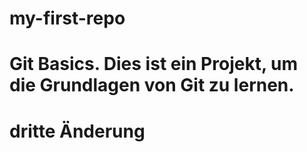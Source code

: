 # my-first-repo
# Git Basics. Dies ist ein Projekt, um die Grundlagen von Git zu lernen.
# dritte Änderung


